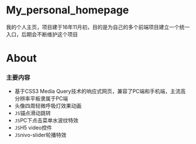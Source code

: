 # My_personal_homepage

我的个人主页，项目建于16年11月初，目的是为自己的多个前端项目建立一个统一入口，后期会不断维护这个项目

# About
### 主要内容
- 基于CSS3 Media Query技术的响应式网页，兼容了PC端和手机端，主流高分辨率平板隶属于PC端
- 头像四周轻微呼吸灯效果动画
- `JS`锚点滑动跳转
- `JS`PC下点击菜单水波纹特效
- `JS`H5 video控件
- `JS`nivo-slider轮播特效

